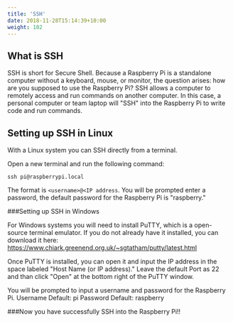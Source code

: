 ```yaml
---
title: 'SSH'
date: 2018-11-28T15:14:39+10:00
weight: 102
---
```


## What is SSH

SSH is short for Secure Shell. Because a Raspberry Pi is a standalone computer without a keyboard, mouse, or monitor, the question arises: how are you supposed to use the Raspberry Pi? SSH allows a computer to remotely access and run commands on another computer. In this case, a personal computer or team laptop will "SSH" into the Raspberry Pi to write code and run commands.

## Setting up SSH in Linux

With a Linux system you can SSH directly from a terminal.  

Open a new terminal and run the following command:
```
ssh pi@raspberrypi.local
```
The format is `<username>@<IP address`. You will be prompted enter a password, the default password for the Raspberry Pi is "raspberry."

###Setting up SSH in Windows

For Windows systems you will need to install PuTTY, which is a open-source terminal emulator. If you do not already have it installed, you can download it here: https://www.chiark.greenend.org.uk/~sgtatham/putty/latest.html

Once PuTTY is installed, you can open it and input the IP address in the space labeled "Host Name (or IP address)."  Leave the default Port as 22 and than click "Open" at the bottom right of the PuTTY window.

You will be prompted to input a username and password for the Raspberry Pi.
Username Default: pi
Password Default: raspberry

###Now you have successfully SSH into the Raspberry Pi!!
